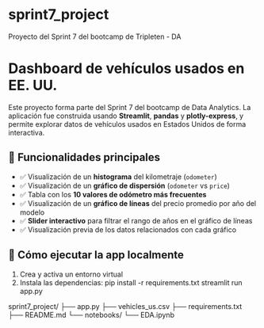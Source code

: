 # sprint7_project
Proyecto del Sprint 7 del bootcamp de Tripleten - DA

# Dashboard de vehículos usados en EE. UU.

Este proyecto forma parte del Sprint 7 del bootcamp de Data Analytics. La aplicación fue construida usando **Streamlit**, **pandas** y **plotly-express**, y permite explorar datos de vehículos usados en Estados Unidos de forma interactiva.

## 🎯 Funcionalidades principales

- ✅ Visualización de un **histograma** del kilometraje (`odometer`)
- ✅ Visualización de un **gráfico de dispersión** (`odometer` vs `price`)
- ✅ Tabla con los **10 valores de odómetro más frecuentes**
- ✅ Visualización de un **gráfico de líneas** del precio promedio por año del modelo
- ✅ **Slider interactivo** para filtrar el rango de años en el gráfico de líneas
- ✅ Visualización previa de los datos relacionados con cada gráfico

## 🚀 Cómo ejecutar la app localmente

1. Crea y activa un entorno virtual
2. Instala las dependencias:
   pip install -r requirements.txt
   streamlit run app.py

sprint7_project/
├── app.py
├── vehicles_us.csv
├── requirements.txt
├── README.md
└── notebooks/
    └── EDA.ipynb



